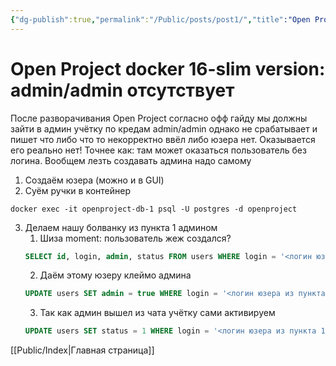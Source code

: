 ```yaml
---
{"dg-publish":true,"permalink":"/Public/posts/post1/","title":"Open Project docker 16-slim version: admin/admin отсутствует [[post1|Read]]","tags":["blog","DevOps"]}
---
```



<div class="transclusion internal-embed is-loaded"><div class="markdown-embed">



# Open Project docker 16-slim version: admin/admin отсутствует

После разворачивания Open Project согласно офф гайду мы должны зайти в админ учётку по кредам admin/admin однако не срабатывает и пишет что либо что то некорректно ввёл либо юзера нет. Оказывается его реально нет! Точнее как: там может оказаться пользователь без логина. Вообщем лезть создавать админа надо самому

1. Создаём юзера (можно и в GUI)
2. Cуём ручки в контейнер 
```shell
docker exec -it openproject-db-1 psql -U postgres -d openproject
```    
3.  Делаем нашу болванку из пункта 1 админом
	1.  Шиза moment: пользователь жеж создался?
	```sql
	SELECT id, login, admin, status FROM users WHERE login = '<логин юзера из пункта 1>';
	```
	2. Даём этому юзеру клеймо админа
	```sql
    UPDATE users SET admin = true WHERE login = '<логин юзера из пункта 1>';
    ```
	3. Так как админ вышел из чата учётку сами активируем
    ```sql
    UPDATE users SET status = 1 WHERE login = '<логин юзера из пункта 1>';
    ```



</div></div>


[[Public/Index\|Главная страница]]
